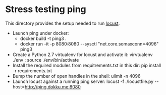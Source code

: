 # Stress testing ping

This directory provides the setup needed to run  [locust](http://locust.io).

 * Launch ping under docker:
   * docker build -t ping3 .
   * docker run -it -p 8080:8080  --sysctl "net.core.somaxconn=4096" ping3 
 * Create a Python 2.7 virtualenv for locust and activate it: virvtualenv ./env ; source ./env/bin/activate
 * Install the required modules from requitrements.txt in this dir: pip install -r requirements.txt
 * Bump the number of open handles in the shell: ulimit -n 4096
 * Launch locust against a running ping server: locust -f ./locustfile.py --host=http://ping.dokku.me:8080
 

